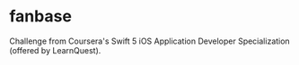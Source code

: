 # fanbase
Challenge from Coursera's Swift 5 iOS Application Developer Specialization (offered by LearnQuest).
